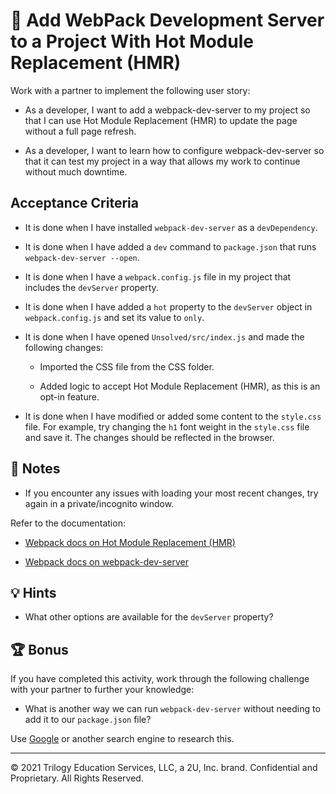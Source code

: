 # 📖 Add WebPack Development Server to a Project With Hot Module Replacement (HMR)

Work with a partner to implement the following user story:

* As a developer, I want to add a webpack-dev-server to my project so that I can use Hot Module Replacement (HMR) to update the page without a full page refresh.

* As a developer, I want to learn how to configure webpack-dev-server so that it can test my project in a way that allows my work to continue without much downtime.

## Acceptance Criteria

* It is done when I have installed `webpack-dev-server` as a `devDependency`.

* It is done when I have added a `dev` command to `package.json` that runs `webpack-dev-server --open`.

* It is done when I have a `webpack.config.js` file in my project that includes the `devServer` property.

* It is done when I have added a `hot` property to the `devServer` object in `webpack.config.js` and set its value to `only`.

* It is done when I have opened `Unsolved/src/index.js` and made the following changes:

  * Imported the CSS file from the CSS folder.

  * Added logic to accept Hot Module Replacement (HMR), as this is an opt-in feature.

* It is done when I have modified or added some content to the `style.css` file. For example, try changing the `h1` font weight in the `style.css` file and save it. The changes should be reflected in the browser.

## 📝 Notes

* If you encounter any issues with loading your most recent changes, try again in a private/incognito window.

Refer to the documentation:

* [Webpack docs on Hot Module Replacement (HMR)](https://webpack.js.org/guides/hot-module-replacement/#enabling-hmr)

* [Webpack docs on webpack-dev-server](https://webpack.js.org/configuration/dev-server/)

## 💡 Hints

* What other options are available for the `devServer` property?

## 🏆 Bonus

If you have completed this activity, work through the following challenge with your partner to further your knowledge:

* What is another way we can run `webpack-dev-server` without needing to add it to our `package.json` file?

Use [Google](https://www.google.com) or another search engine to research this.

---
© 2021 Trilogy Education Services, LLC, a 2U, Inc. brand. Confidential and Proprietary. All Rights Reserved.

